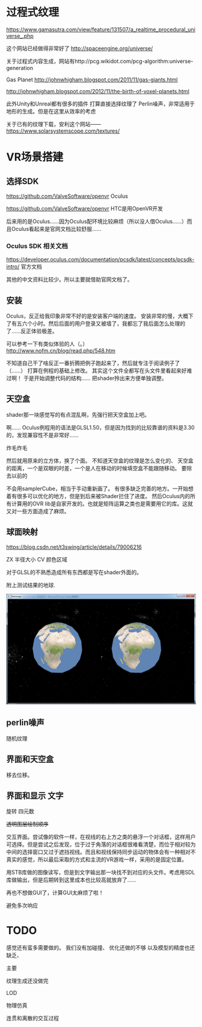 
# 过程式纹理
https://www.gamasutra.com/view/feature/131507/a_realtime_procedural_universe_.php

这个网站已经做得非常好了
http://spaceengine.org/universe/

关于过程式内容生成，网站有http://pcg.wikidot.com/pcg-algorithm:universe-generation

Gas Planet 
http://johnwhigham.blogspot.com/2011/11/gas-giants.html

http://johnwhigham.blogspot.com/2012/11/the-birth-of-voxel-planets.html

此外Unity和Unreal都有很多的插件
打算直接选择纹理了
Perlin噪声，非常适用于地形的生成。但是在这里从效率的考虑


关于已有的纹理下载，安利这个网站——
https://www.solarsystemscope.com/textures/

# VR场景搭建


## 选择SDK
https://github.com/ValveSoftware/openvr
Oculus


https://github.com/ValveSoftware/openvr
HTC是用OpenVR开发


后来用的是Oculus……因为Oculus配环境比较麻烦（所以没人借Oculus……）而且Oculus看起来是官网文档比较舒服……

### Oculus SDK 相关文档

https://developer.oculus.com/documentation/pcsdk/latest/concepts/pcsdk-intro/
官方文档

其他的中文资料比较少。所以主要就借助官网文档了。


## 安装
Oculus，反正给我印象非常不好的是安装客户端的速度。
安装非常的慢，大概下了有五六个小时。然后后面的用户登录又被墙了，我都忘了我后面怎么处理的了……反正体验极差。

可以参考一下有类似体验的人（。）
http://www.nofm.cn/blog/read.php/548.htm


不知道自己干了啥反正一番折腾把例子跑起来了，然后就专注于阅读例子了（……）
打算在例程的基础上修改。
其实这个文件全都写在头文件里看起来好难过啊！
于是开始调整代码的结构……
把shader拎出来方便单独调整。

## 天空盒

shader那一块感觉写的有点混乱啊，先强行把天空盒加上吧。

啊……
Oculus例程用的语法是GLSL1.50，但是因为找到的比较靠谱的资料是3.30的，发现兼容性不是非常好……



炸毛炸毛

然后就用原来的立方体，换了个面。
不知道天空盒的纹理是怎么变化的、
天空盒的距离，一个是双眼的时差，一个是人在移动的时候填空盒不能跟随移动。
要除去以前的


不会用samplerCube，相当于手动重新画了。
有很多缺乏完善的地方。一开始想着有很多可以优化的地方，但是到后来被Shader拦住了进度。
然后Oculus内的所有计算用的OVR lib是自家开发的。也就是矩阵运算之类也是需要用它的库。这就又对一些方面造成了麻烦。




## 球面映射
https://blog.csdn.net/t3swing/article/details/79006216

ZX 半径大小
CV 颜色区域

对于GLSL的不熟悉造成所有东西都是写在shader外面的。

附上测试结果的地球.

![](earth.png)

## perlin噪声
随机纹理

## 界面和天空盒
移去位移。

## 界面和显示 文字

旋转 四元数

~~透明图层绘制顺序~~

交互界面。尝试像的软件一样，在视线的右上方之类的悬浮一个对话框，这样用户可选择。但是尝试之后发现，位于过于角落的对话框很难看清楚，而位于相对较为中间的选择窗口又过于遮挡视线。而且和视线保持同步运动的物体会有一种相对不真实的感觉，所以最后采取的方式和主流的VR游戏一样，采用的是固定位置。


用STB库做的图像读写，但是到文字输出那一块找不到对应的头文件。考虑用SDL库做输出，但是后期转到这里成本也比较高就放弃了……

再也不想做GUI了，计算GUI太麻烦了啦！

避免多次响应

# TODO
感觉还有蛮多需要做的。
我们没有加碰撞、
优化还做的不够
以及模型的精度也还缺乏、



主要 

纹理生成还没做完

LOD

物理仿真



连贯和离散的交互过程














